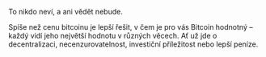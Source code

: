 To nikdo neví, a ani vědět nebude.

Spíše než cenu bitcoinu je lepší řešit, v čem je pro vás Bitcoin hodnotný – každý vidí jeho největší hodnotu v různých věcech. Ať už jde o decentralizaci, necenzurovatelnost, investiční příležitost nebo lepší peníze.
